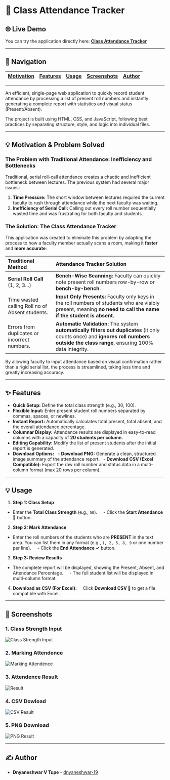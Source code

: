 # 🚀 Class Attendance Tracker

## 🌐 Live Demo

You can try the application directly here:
**[Class Attendance Tracker](https://dnyaneshwar-19.github.io/attendence_page/)**

---

## 🧭 Navigation

| [Motivation](#motivation--problem-solved) | [Features](#features) | [Usage](#usage) | [Screenshots](#screenshots) | [Author](#author) |
| :---------------------------------------: | :-------------------: | :-------------: | :-------------------------: | :---------------: |

---

An efficient, single-page web application to quickly record student attendance by processing a list of present roll numbers and instantly generating a complete report with statistics and visual status (Present/Absent).

The project is built using HTML, CSS, and JavaScript, following best practices by separating structure, style, and logic into individual files.

---

## 💡 Motivation & Problem Solved

### The Problem with Traditional Attendance: Inefficiency and Bottlenecks

Traditional, serial roll-call attendance creates a chaotic and inefficient bottleneck between lectures. The previous system had several major issues:

1.  **Time Pressure:** The short window between lectures required the current faculty to rush through attendance while the next faculty was waiting.
2.  **Inefficiency of Serial Call:** Calling out every roll number sequentially wasted time and was frustrating for both faculty and students.

### The Solution: The Class Attendance Tracker

This application was created to eliminate this problem by adapting the process to how a faculty member actually scans a room, making it **faster** and **more accurate**:

| Traditional Method                              | **Attendance Tracker Solution**                                                                                                                                                         |
| :---------------------------------------------- | :-------------------------------------------------------------------------------------------------------------------------------------------------------------------------------------- |
| **Serial Roll Call** (1, 2, 3...)               | **Bench-Wise Scanning:** Faculty can quickly note present roll numbers row-by-row or **bench-by-bench**.                                                                                |
| Time wasted calling Roll no of Absent students. | **Input Only Presents:** Faculty only keys in the roll numbers of students who are visibly present, meaning **no need to call the name if the student is absent.**                      |
| Errors from duplicates or incorrect numbers.    | **Automatic Validation:** The system **automatically filters out duplicates** (it only counts once) and **ignores roll numbers outside the class range**, ensuring 100% data integrity. |

By allowing faculty to input attendance based on visual confirmation rather than a rigid serial list, the process is streamlined, taking less time and greatly increasing accuracy.

---

## ✨ Features

- **Quick Setup:** Define the total class strength (e.g., 30, 100).
- **Flexible Input:** Enter present student roll numbers separated by commas, spaces, or newlines.
- **Instant Report:** Automatically calculates total present, total absent, and the overall attendance percentage.
- **Columnar Display:** Attendance results are displayed in easy-to-read columns with a capacity of **20 students per column**.
- **Editing Capability:** Modify the list of present students after the initial report is generated.
- **Download Options:**
    - **Download PNG:** Generate a clean, structured image summary of the attendance report.
    - **Download CSV (Excel Compatible):** Export the raw roll number and status data in a multi-column format (max 20 rows per column).

---

## 💡 Usage

1.  **Step 1: Class Setup**

- Enter the **Total Class Strength** (e.g., `50`).
      - Click the **Start Attendance 🚀** button.

2.  **Step 2: Mark Attendance**

- Enter the roll numbers of the students who are **PRESENT** in the text area. You can list them in any format (e.g., `1, 2, 5, 8, 9` or one number per line).
      - Click the **End Attendance ✓** button.

3.  **Step 3: Review Results**

- The complete report will be displayed, showing the Present, Absent, and Attendance Percentage.
      - The full student list will be displayed in multi-column format.

4.  **Download as CSV (For Excel):**
        Click **Download CSV 💾** to get a file compatible with Excel.

---

## 📸 Screenshots

### 1. Class Strength Input

![Class Strength Input](assets/Home.png)

### 2. Marking Attendence

![Marking Attendence](assets/mark_attendence.png)

### 3. Attendence Result

![ Result ](assets/result.png)

### 4. CSV Dowload

![ CSV Result ](assets/csv.png)

### 5. PNG Download

![ PNG Result ](assets/png.png)

---

## ✍️ Author

- **Dnyaneshwar V Tupe** - [dnyaneshwar-19](https://github.com/dnyaneshwar-19)
